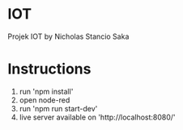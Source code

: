 # IOT
Projek IOT by Nicholas Stancio Saka

# Instructions
1. run 'npm install'
2. open node-red
3. run 'npm run start-dev'
4. live server available on 'http://localhost:8080/'
